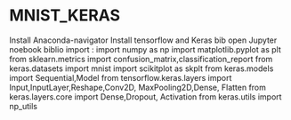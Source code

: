 # MNIST_KERAS
Install Anaconda-navigator
Install tensorflow and Keras bib
open Jupyter noebook
biblio import : 
import numpy as np
import matplotlib.pyplot as plt
from sklearn.metrics import confusion_matrix,classification_report
from keras.datasets import mnist
import scikitplot as skplt
from keras.models import Sequential,Model
from tensorflow.keras.layers import Input,InputLayer,Reshape,Conv2D, MaxPooling2D,Dense, Flatten 
from keras.layers.core import Dense,Dropout, Activation
from keras.utils import np_utils
